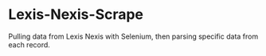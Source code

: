 # Lexis-Nexis-Scrape
Pulling data from Lexis Nexis with Selenium, then parsing specific data from each record.
